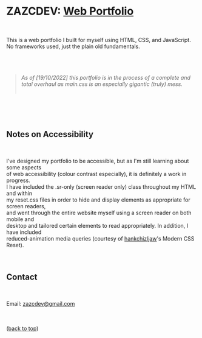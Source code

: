 <div id="top"></div>

<h1>ZAZCDEV: <a href="https://vogonairlock.github.io/portfolio.v1/">Web Portfolio</a></h1><br>


This is a web portfolio I built for myself using HTML, CSS, and JavaScript. <br>
No frameworks used, just the plain old fundamentals. <br>
<br>  
<br> 

<blockquote>
  <i>As of [19/10/2022] this portfolio is in the process of a complete and total overhaul as main.css is an especially gigantic (truly) mess.</i><br>
  <br>
</blockquote>
<br>
<br>
<br>

<h2>Notes on Accessibility</h2><br>

I've designed my portfolio to be accessible, but as I'm still learning about some aspects <br>
of web accessibility (colour contrast especially), it is definitely a work in progress. <br>
I have included the .sr-only (screen reader only) class throughout my HTML and within <br>
my reset.css files in order to hide and display elements as appropriate for screen readers, <br>
and went through the entire website myself using a screen reader on both mobile and <br>
desktop and tailored certain elements to read appropriately. In addition, I have included <br>
reduced-animation media queries (courtesy of <a href="https://github.com/hankchizljaw/modern-css-reset">hankchizljaw</a>'s Modern CSS Reset).
<br>
<br>
<br>

<h2>Contact</h2><br>

Email: zazcdev@gmail.com<br>
<br>
<br>

(<a href="#top">back to top</a>)

